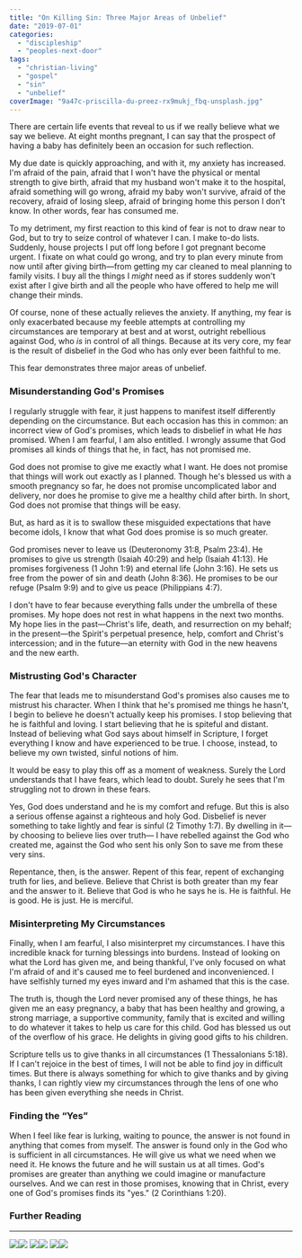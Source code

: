 ```yaml
---
title: "On Killing Sin: Three Major Areas of Unbelief"
date: "2019-07-01"
categories: 
  - "discipleship"
  - "peoples-next-door"
tags: 
  - "christian-living"
  - "gospel"
  - "sin"
  - "unbelief"
coverImage: "9a47c-priscilla-du-preez-rx9mukj_fbq-unsplash.jpg"
---
```


There are certain life events that reveal to us if we really believe what we say we believe. At eight months pregnant, I can say that the prospect of having a baby has definitely been an occasion for such reflection.

My due date is quickly approaching, and with it, my anxiety has increased. I'm afraid of the pain, afraid that I won't have the physical or mental strength to give birth, afraid that my husband won't make it to the hospital, afraid something will go wrong, afraid my baby won't survive, afraid of the recovery, afraid of losing sleep, afraid of bringing home this person I don't know. In other words, fear has consumed me.

To my detriment, my first reaction to this kind of fear is not to draw near to God, but to try to seize control of whatever I can. I make to-do lists. Suddenly, house projects I put off long before I got pregnant become urgent. I fixate on what could go wrong, and try to plan every minute from now until after giving birth—from getting my car cleaned to meal planning to family visits. I buy all the things I _might_ need as if stores suddenly won't exist after I give birth and all the people who have offered to help me will change their minds.

Of course, none of these actually relieves the anxiety. If anything, my fear is only exacerbated because my feeble attempts at controlling my circumstances are temporary at best and at worst, outright rebellious against God, who _is_ in control of all things. Because at its very core, my fear is the result of disbelief in the God who has only ever been faithful to me.

This fear demonstrates three major areas of unbelief.

### **Misunderstanding God's Promises**

I regularly struggle with fear, it just happens to manifest itself differently depending on the circumstance. But each occasion has this in common: an incorrect view of God's promises, which leads to disbelief in what He _has_ promised. When I am fearful, I am also entitled. I wrongly assume that God promises all kinds of things that he, in fact, has not promised me.

God does not promise to give me exactly what I want. He does not promise that things will work out exactly as I planned. Though he's blessed us with a smooth pregnancy so far, he does not promise uncomplicated labor and delivery, nor does he promise to give me a healthy child after birth. In short, God does not promise that things will be easy.

But, as hard as it is to swallow these misguided expectations that have become idols, I know that what God does promise is so much greater.

God promises never to leave us (Deuteronomy 31:8, Psalm 23:4). He promises to give us strength (Isaiah 40:29) and help (Isaiah 41:13). He promises forgiveness (1 John 1:9) and eternal life (John 3:16). He sets us free from the power of sin and death (John 8:36). He promises to be our refuge (Psalm 9:9) and to give us peace (Philippians 4:7).

I don't have to fear because everything falls under the umbrella of these promises. My hope does not rest in what happens in the next two months. My hope lies in the past—Christ's life, death, and resurrection on my behalf; in the present—the Spirit's perpetual presence, help, comfort and Christ's intercession; and in the future—an eternity with God in the new heavens and the new earth.

### **Mistrusting God's Character**

The fear that leads me to misunderstand God's promises also causes me to mistrust his character. When I think that he's promised me things he hasn't, I begin to believe he doesn't actually keep his promises. I stop believing that he is faithful and loving. I start believing that he is spiteful and distant. Instead of believing what God says about himself in Scripture, I forget everything I know and have experienced to be true. I choose, instead, to believe my own twisted, sinful notions of him.

It would be easy to play this off as a moment of weakness. Surely the Lord understands that I have fears, which lead to doubt. Surely he sees that I'm struggling not to drown in these fears.

Yes, God does understand and he is my comfort and refuge. But this is also a serious offense against a righteous and holy God. Disbelief is never something to take lightly and fear is sinful (2 Timothy 1:7). By dwelling in it—by choosing to believe lies over truth— I have rebelled against the God who created me, against the God who sent his only Son to save me from these very sins.

Repentance, then, is the answer. Repent of this fear, repent of exchanging truth for lies, and believe. Believe that Christ is both greater than my fear and the answer to it. Believe that God is who he says he is. He is faithful. He is good. He is just. He is merciful.

### **Misinterpreting My Circumstances**

Finally, when I am fearful, I also misinterpret my circumstances. I have this incredible knack for turning blessings into burdens. Instead of looking on what the Lord has given me, and being thankful, I've only focused on what I'm afraid of and it's caused me to feel burdened and inconvenienced. I have selfishly turned my eyes inward and I'm ashamed that this is the case.

The truth is, though the Lord never promised any of these things, he has given me an easy pregnancy, a baby that has been healthy and growing, a strong marriage, a supportive community, family that is excited and willing to do whatever it takes to help us care for this child. God has blessed us out of the overflow of his grace. He delights in giving good gifts to his children.

Scripture tells us to give thanks in all circumstances (1 Thessalonians 5:18). If I can't rejoice in the best of times, I will not be able to find joy in difficult times. But there is always something for which to give thanks and by giving thanks, I can rightly view my circumstances through the lens of one who has been given everything she needs in Christ.

### **Finding the “Yes”**

When I feel like fear is lurking, waiting to pounce, the answer is not found in anything that comes from myself. The answer is found only in the God who is sufficient in all circumstances. He will give us what we need when we need it. He knows the future and he will sustain us at all times. God's promises are greater than anything we could imagine or manufacture ourselves. And we can rest in those promises, knowing that in Christ, every one of God's promises finds its "yes." (2 Corinthians 1:20).

### Further Reading

* * *

[![](//ws-na.amazon-adsystem.com/widgets/q?_encoding=UTF8&ASIN=B006NZ66RC&Format=_SL250_&ID=AsinImage&MarketPlace=US&ServiceVersion=20070822&WS=1&tag=keelancook-20&language=en_US)](https://www.amazon.com/Knowing-God-J-I-Packer-ebook/dp/B006NZ66RC/ref=as_li_ss_il?keywords=knowing+god&qid=1585354376&s=digital-text&sr=1-3&linkCode=li3&tag=keelancook-20&linkId=dbc688363b373a584764b659c2ba41f0&language=en_US)![](https://ir-na.amazon-adsystem.com/e/ir?t=keelancook-20&language=en_US&l=li3&o=1&a=B006NZ66RC) [![](//ws-na.amazon-adsystem.com/widgets/q?_encoding=UTF8&ASIN=1480097020&Format=_SL250_&ID=AsinImage&MarketPlace=US&ServiceVersion=20070822&WS=1&tag=keelancook-20&language=en_US)](https://www.amazon.com/Mortification-Sin-John-Owen/dp/1480097020/ref=as_li_ss_il?crid=DLX693Z9L2E4&keywords=mortification+of+sin+john+owen&qid=1585353556&s=digital-text&sprefix=mortification,digital-text,180&sr=1-1-spons&psc=1&spLa=ZW5jcnlwdGVkUXVhbGlmaWVyPUEyV0hLTjY4TkJRVUlWJmVuY3J5cHRlZElkPUEwMjQ5NjAxMzFQQTBRSDFHNFIyTyZlbmNyeXB0ZWRBZElkPUEwMjczMzE2MlFERlRFMDVLMjMxTiZ3aWRnZXROYW1lPXNwX2F0ZiZhY3Rpb249Y2xpY2tSZWRpcmVjdCZkb05vdExvZ0NsaWNrPXRydWU=&linkCode=li3&tag=keelancook-20&linkId=8f190280affbbc2ea24780efa570e675&language=en_US)![](https://ir-na.amazon-adsystem.com/e/ir?t=keelancook-20&language=en_US&l=li3&o=1&a=1480097020) [![](//ws-na.amazon-adsystem.com/widgets/q?_encoding=UTF8&ASIN=B00O7UPEGO&Format=_SL250_&ID=AsinImage&MarketPlace=US&ServiceVersion=20070822&WS=1&tag=keelancook-20&language=en_US)](https://www.amazon.com/New-Morning-Mercies-Gospel-Devotional-ebook/dp/B00O7UPEGO/ref=as_li_ss_il?crid=24GE1R5IT1UHZ&keywords=new+morning+mercies&qid=1585353697&s=digital-text&sprefix=new+morning+mercies,digital-text,174&sr=1-3&linkCode=li3&tag=keelancook-20&linkId=bcc19590d6783e9f5d47d82588169571&language=en_US)![](https://ir-na.amazon-adsystem.com/e/ir?t=keelancook-20&language=en_US&l=li3&o=1&a=B00O7UPEGO)
